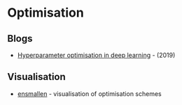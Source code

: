 # Optimisation

## Blogs

* [Hyperparameter optimisation in deep learning](https://blog.nanonets.com/hyperparameter-optimization/) - \(2019\)

## Visualisation

* [ensmallen](https://vis.ensmallen.org/) - visualisation of optimisation schemes

